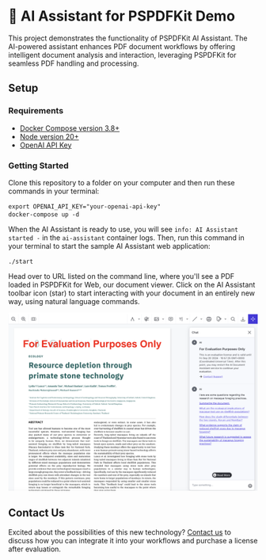 # 🤖 AI Assistant for PSPDFKit Demo

This project demonstrates the functionality of PSPDFKit AI Assistant. The AI-powered assistant enhances PDF document workflows by offering intelligent document analysis and interaction, leveraging PSPDFKit for seamless PDF handling and processing.

## Setup

### Requirements

- [Docker Compose version 3.8+](https://docs.docker.com/compose/install/)
- [Node version 20+](https://nodejs.org/en)
- [OpenAI API Key](https://openai.com/api/)

### Getting Started

Clone this repository to a folder on your computer and then run these commands in your terminal:

```shell
export OPENAI_API_KEY="your-openai-api-key"
docker-compose up -d
```

When the AI Assistant is ready to use, you will see `info: AI Assistant started -` in the `ai-assistant` container logs. Then, run this command in your terminal to start the sample AI Assistant web application:

```shell
./start
```

Head over to URL listed on the command line, where you'll see a PDF loaded in PSPDFKit for Web, our document viewer. Click on the AI Assistant toolbar icon (star) to start interacting with your document in an entirely new way, using natural language commands.

![Screenshot-of-PSPDFKit-AI-Document-Assistant](assets/AI-Assistant-overview.png)

## Contact Us

Excited about the possibilities of this new technology? [Contact us](https://pspdfkit.com/sales/form) to discuss how you can integrate it into your workflows and purchase a license after evaluation.
